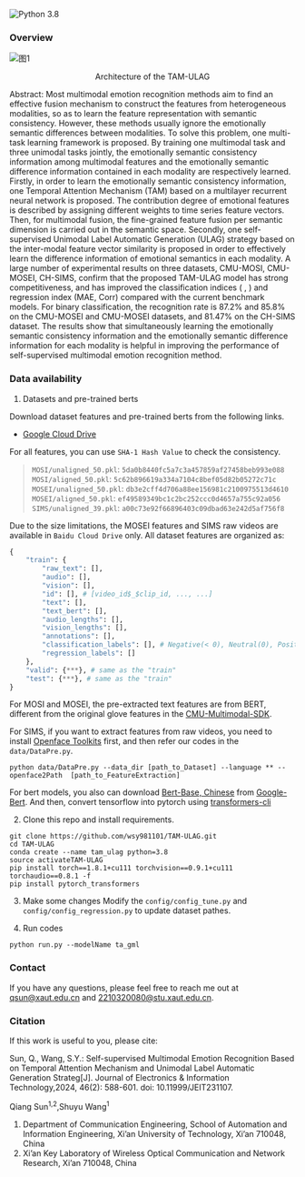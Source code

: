 ![Python 3.8](https://img.shields.io/badge/python-3.8-green.svg)


### Overview
![图1](https://github.com/wsy981101/TAM-ULAG/assets/95170179/39b42479-8b6b-4056-a089-2d4292790453)
<p align="center">Architecture of the TAM-ULAG</p>
Abstract: Most multimodal emotion recognition methods aim to find an effective fusion mechanism to construct the features from heterogeneous modalities, so as to learn the feature representation with semantic consistency. However, these methods usually ignore the emotionally semantic differences between modalities. To solve this problem, one multi-task learning framework is proposed. By training one multimodal task and three unimodal tasks jointly, the emotionally semantic consistency information among multimodal features and the emotionally semantic difference information contained in each modality are respectively learned. Firstly, in order to learn the emotionally semantic consistency information, one Temporal Attention Mechanism (TAM) based on a multilayer recurrent neural network is proposed. The contribution degree of emotional features is described by assigning different weights to time series feature vectors. Then, for multimodal fusion, the fine-grained feature fusion per semantic dimension is carried out in the semantic space. Secondly, one self-supervised Unimodal Label Automatic Generation (ULAG) strategy based on the inter-modal feature vector similarity is proposed in order to effectively learn the difference information of emotional semantics in each modality. A large number of experimental results on three datasets, CMU-MOSI, CMU-MOSEI, CH-SIMS, confirm that the proposed TAM-ULAG model has strong competitiveness, and has improved the classification indices ( ,  ) and regression index (MAE, Corr) compared with the current benchmark models. For binary classification, the recognition rate is 87.2% and 85.8% on the CMU-MOSEI and CMU-MOSEI datasets, and 81.47% on the CH-SIMS dataset. The results show that simultaneously learning the emotionally semantic consistency information and the emotionally semantic difference information for each modality is helpful in improving the performance of self-supervised multimodal emotion recognition method.

### Data availability

1. Datasets and pre-trained berts

Download dataset features and pre-trained berts from the following links.
- [Google Cloud Drive](https://drive.google.com/drive/folders/1E5kojBirtd5VbfHsFp6FYWkQunk73Nsv?usp=sharing)

For all features, you can use `SHA-1 Hash Value` to check the consistency.
> `MOSI/unaligned_50.pkl`: `5da0b8440fc5a7c3a457859af27458beb993e088`  
> `MOSI/aligned_50.pkl`: `5c62b896619a334a7104c8bef05d82b05272c71c`  
> `MOSEI/unaligned_50.pkl`: `db3e2cff4d706a88ee156981c2100975513d4610`  
> `MOSEI/aligned_50.pkl`: `ef49589349bc1c2bc252ccc0d4657a755c92a056`  
> `SIMS/unaligned_39.pkl`: `a00c73e92f66896403c09dbad63e242d5af756f8`  

Due to the size limitations, the MOSEI features and SIMS raw videos are available in `Baidu Cloud Drive` only. All dataset features are organized as:

```python
{
    "train": {
        "raw_text": [],
        "audio": [],
        "vision": [],
        "id": [], # [video_id$_$clip_id, ..., ...]
        "text": [],
        "text_bert": [],
        "audio_lengths": [],
        "vision_lengths": [],
        "annotations": [],
        "classification_labels": [], # Negative(< 0), Neutral(0), Positive(> 0)
        "regression_labels": []
    },
    "valid": {***}, # same as the "train" 
    "test": {***}, # same as the "train"
}
```

For MOSI and MOSEI, the pre-extracted text features are from BERT, different from the original glove features in the [CMU-Multimodal-SDK](http://immortal.multicomp.cs.cmu.edu/raw_datasets/processed_data/).

For SIMS, if you want to extract features from raw videos, you need to install [Openface Toolkits](https://github.com/TadasBaltrusaitis/OpenFace/wiki) first, and then refer our codes in the `data/DataPre.py`.

```
python data/DataPre.py --data_dir [path_to_Dataset] --language ** --openface2Path  [path_to_FeatureExtraction]
```

For bert models, you also can download [Bert-Base, Chinese](https://storage.googleapis.com/bert_models/2018_11_03/chinese_L-12_H-768_A-12.zip) from [Google-Bert](https://github.com/google-research/bert). And then, convert tensorflow into pytorch using [transformers-cli](https://huggingface.co/transformers/converting_tensorflow_models.html)  

2. Clone this repo and install requirements.
```
git clone https://github.com/wsy981101/TAM-ULAG.git
cd TAM-ULAG
conda create --name tam_ulag python=3.8
source activateTAM-ULAG
pip install torch==1.8.1+cu111 torchvision==0.9.1+cu111 torchaudio==0.8.1 -f 
pip install pytorch_transformers
```

3. Make some changes
Modify the `config/config_tune.py` and `config/config_regression.py` to update dataset pathes.

4. Run codes
```
python run.py --modelName ta_gml
```

### Contact
If you have any questions, please feel free to reach me out at qsun@xaut.edu.cn and 2210320080@stu.xaut.edu.cn.


### Citation
If this work is useful to you, please cite:

   Sun, Q., Wang, S.Y.: Self-supervised Multimodal Emotion Recognition Based on Temporal Attention Mechanism and Unimodal Label Automatic Generation Strateg[J]. Journal of Electronics & Information Technology,2024, 46(2): 588-601. doi: 10.11999/JEIT231107.

Qiang Sun<sup>1,2</sup>,Shuyu Wang<sup>1</sup>
1.	Department of Communication Engineering, School of Automation and Information Engineering, Xi’an University of Technology, Xi’an 710048, China
2.	Xi’an Key Laboratory of Wireless Optical Communication and Network Research, Xi’an 710048, China

